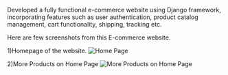 Developed a fully functional e-commerce website using Django framework, incorporating features such as user authentication, product catalog management, cart functionality, shipping, tracking etc.

Here are few screenshots from this E-commerce website.

1)Homepage of the website.
![Home Page](https://github.com/sayyam44/My-Awesome-Cart/assets/96288976/d31228ec-1929-4f0e-abed-8ed39fd36905)

2)More Products on Home Page
![More Products on Home Page](https://github.com/sayyam44/My-Awesome-Cart/assets/96288976/c59737c3-8eb0-4eec-80dd-287843ff0116)
